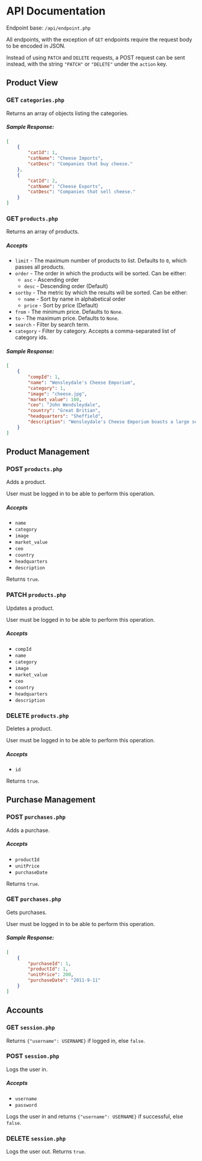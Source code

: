 # API Documentation

Endpoint base: `/api/endpoint.php`

All endpoints, with the exception of `GET` endpoints require the request body to be encoded in JSON.

Instead of using `PATCH` and `DELETE` requests, a POST request can be sent instead, with the string `"PATCH"` or `"DELETE"` under the `action` key.

## Product View ##

### GET `categories.php` ###

Returns an array of objects listing the categories.

##### Sample Response: #####
```json
[
    {
    	"catId": 1,
        "catName": "Cheese Imports",
        "catDesc": "Companies that buy cheese."
    },
    {
    	"catId": 2,
        "catName": "Cheese Exports",
        "catDesc": "Companies that sell cheese."
    }
]
```

### GET `products.php` ###

Returns an array of products.

##### Accepts #####

 - `limit` - The maximum number of products to list. Defaults to `0`, which passes all products.
 - `order` - The order in which the products will be sorted. Can be either:
   - `asc` - Ascending order
   - `desc` - Descending order (Default)
 - `sortby` - The metric by which the results will be sorted. Can be either:
   - `name` - Sort by name in alphabetical order
   - `price` - Sort by price (Default)
 - `from` - The minimum price. Defaults to `None`.
 - `to` - The maximum price. Defaults to `None`.
 - `search` - Filter by search term.
 - `category` - Filter by category. Accepts a comma-separated list of category ids.

##### Sample Response: #####
```json
[
    {
        "compId": 1,
    	"name": "Wensleydale's Cheese Emporium",
        "category": 1,
        "image": "cheese.jpg",
        "market_value": 100,
        "ceo": "John Wendsleydale",
        "country": "Great Britian",
        "headquarters": "Sheffield",
        "description": "Wensleydale's Cheese Emporium boasts a large selection of cheeses, neither runny nor eaten by cats!"
    }
]
```

## Product Management ##

### POST `products.php` ###

Adds a product.

User must be logged in to be able to perform this operation.

##### Accepts #####

 - `name`
 - `category`
 - `image`
 - `market_value`
 - `ceo`
 - `country`
 - `headquarters`
 - `description`

Returns `true`.

### PATCH `products.php` ###

Updates a product.

User must be logged in to be able to perform this operation.

##### Accepts #####

 - `compId`
 - `name`
 - `category`
 - `image`
 - `market_value`
 - `ceo`
 - `country`
 - `headquarters`
 - `description`

### DELETE `products.php` ###

Deletes a product.

User must be logged in to be able to perform this operation.

##### Accepts #####

 - `id`

Returns `true`.

## Purchase Management ##

### POST `purchases.php` ###

Adds a purchase.

##### Accepts #####

 - `productId`
 - `unitPrice`
 - `purchaseDate`

Returns `true`.

### GET `purchases.php` ###

Gets purchases.

User must be logged in to be able to perform this operation.

##### Sample Response: #####
```json
[
    {
        "purchaseId": 1,
        "productId": 1,
    	"unitPrice": 200,
        "purchaseDate": "2011-9-11"
    }
]
```

## Accounts ##

### GET `session.php` ###

Returns `{"username": USERNAME}` if logged in, else `false`.

### POST `session.php` ###

Logs the user in.

##### Accepts #####
 - `username`
 - `password`

Logs the user in and returns `{"username": USERNAME}` if successful, else `false`.

### DELETE `session.php` ###

Logs the user out. Returns `true`.
